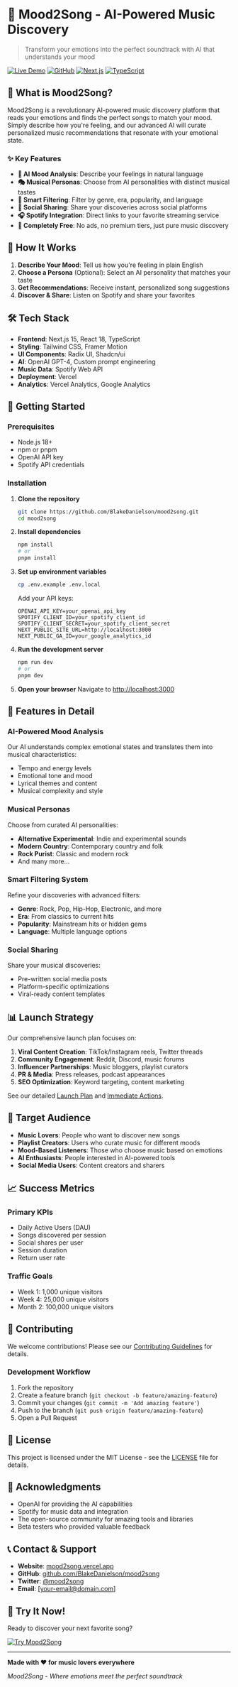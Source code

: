 # 🎵 Mood2Song - AI-Powered Music Discovery

> Transform your emotions into the perfect soundtrack with AI that understands your mood

[![Live Demo](https://img.shields.io/badge/Live-Demo-blue?style=for-the-badge)](https://mood2song.vercel.app)
[![GitHub](https://img.shields.io/badge/GitHub-Repository-black?style=for-the-badge&logo=github)](https://github.com/BlakeDanielson/mood2song)
[![Next.js](https://img.shields.io/badge/Next.js-15-black?style=for-the-badge&logo=next.js)](https://nextjs.org/)
[![TypeScript](https://img.shields.io/badge/TypeScript-5-blue?style=for-the-badge&logo=typescript)](https://www.typescriptlang.org/)

## 🚀 What is Mood2Song?

Mood2Song is a revolutionary AI-powered music discovery platform that reads your emotions and finds the perfect songs to match your mood. Simply describe how you're feeling, and our advanced AI will curate personalized music recommendations that resonate with your emotional state.

### ✨ Key Features

- **🧠 AI Mood Analysis**: Describe your feelings in natural language
- **🎭 Musical Personas**: Choose from AI personalities with distinct musical tastes
- **🎯 Smart Filtering**: Filter by genre, era, popularity, and language
- **📱 Social Sharing**: Share your discoveries across social platforms
- **🎧 Spotify Integration**: Direct links to your favorite streaming service
- **💯 Completely Free**: No ads, no premium tiers, just pure music discovery

## 🎯 How It Works

1. **Describe Your Mood**: Tell us how you're feeling in plain English
2. **Choose a Persona** (Optional): Select an AI personality that matches your taste
3. **Get Recommendations**: Receive instant, personalized song suggestions
4. **Discover & Share**: Listen on Spotify and share your favorites

## 🛠️ Tech Stack

- **Frontend**: Next.js 15, React 18, TypeScript
- **Styling**: Tailwind CSS, Framer Motion
- **UI Components**: Radix UI, Shadcn/ui
- **AI**: OpenAI GPT-4, Custom prompt engineering
- **Music Data**: Spotify Web API
- **Deployment**: Vercel
- **Analytics**: Vercel Analytics, Google Analytics

## 🚀 Getting Started

### Prerequisites

- Node.js 18+ 
- npm or pnpm
- OpenAI API key
- Spotify API credentials

### Installation

1. **Clone the repository**
   ```bash
   git clone https://github.com/BlakeDanielson/mood2song.git
   cd mood2song
   ```

2. **Install dependencies**
   ```bash
   npm install
   # or
   pnpm install
   ```

3. **Set up environment variables**
   ```bash
   cp .env.example .env.local
   ```
   
   Add your API keys:
   ```env
   OPENAI_API_KEY=your_openai_api_key
   SPOTIFY_CLIENT_ID=your_spotify_client_id
   SPOTIFY_CLIENT_SECRET=your_spotify_client_secret
   NEXT_PUBLIC_SITE_URL=http://localhost:3000
   NEXT_PUBLIC_GA_ID=your_google_analytics_id
   ```

4. **Run the development server**
   ```bash
   npm run dev
   # or
   pnpm dev
   ```

5. **Open your browser**
   Navigate to [http://localhost:3000](http://localhost:3000)

## 🎨 Features in Detail

### AI-Powered Mood Analysis
Our AI understands complex emotional states and translates them into musical characteristics:
- Tempo and energy levels
- Emotional tone and mood
- Lyrical themes and content
- Musical complexity and style

### Musical Personas
Choose from curated AI personalities:
- **Alternative Experimental**: Indie and experimental sounds
- **Modern Country**: Contemporary country and folk
- **Rock Purist**: Classic and modern rock
- And many more...

### Smart Filtering System
Refine your discoveries with advanced filters:
- **Genre**: Rock, Pop, Hip-Hop, Electronic, and more
- **Era**: From classics to current hits
- **Popularity**: Mainstream hits or hidden gems
- **Language**: Multiple language options

### Social Sharing
Share your musical discoveries:
- Pre-written social media posts
- Platform-specific optimizations
- Viral-ready content templates

## 📊 Launch Strategy

Our comprehensive launch plan focuses on:

1. **Viral Content Creation**: TikTok/Instagram reels, Twitter threads
2. **Community Engagement**: Reddit, Discord, music forums
3. **Influencer Partnerships**: Music bloggers, playlist curators
4. **PR & Media**: Press releases, podcast appearances
5. **SEO Optimization**: Keyword targeting, content marketing

See our detailed [Launch Plan](LAUNCH_PLAN.md) and [Immediate Actions](IMMEDIATE_LAUNCH_ACTIONS.md).

## 🎯 Target Audience

- **Music Lovers**: People who want to discover new songs
- **Playlist Creators**: Users who curate music for different moods
- **Mood-Based Listeners**: Those who choose music based on emotions
- **AI Enthusiasts**: People interested in AI-powered tools
- **Social Media Users**: Content creators and sharers

## 📈 Success Metrics

### Primary KPIs
- Daily Active Users (DAU)
- Songs discovered per session
- Social shares per user
- Session duration
- Return user rate

### Traffic Goals
- Week 1: 1,000 unique visitors
- Week 4: 25,000 unique visitors
- Month 2: 100,000 unique visitors

## 🤝 Contributing

We welcome contributions! Please see our [Contributing Guidelines](CONTRIBUTING.md) for details.

### Development Workflow

1. Fork the repository
2. Create a feature branch (`git checkout -b feature/amazing-feature`)
3. Commit your changes (`git commit -m 'Add amazing feature'`)
4. Push to the branch (`git push origin feature/amazing-feature`)
5. Open a Pull Request

## 📝 License

This project is licensed under the MIT License - see the [LICENSE](LICENSE) file for details.

## 🙏 Acknowledgments

- OpenAI for providing the AI capabilities
- Spotify for music data and integration
- The open-source community for amazing tools and libraries
- Beta testers who provided valuable feedback

## 📞 Contact & Support

- **Website**: [mood2song.vercel.app](https://mood2song.vercel.app)
- **GitHub**: [github.com/BlakeDanielson/mood2song](https://github.com/BlakeDanielson/mood2song)
- **Twitter**: [@mood2song](https://twitter.com/mood2song)
- **Email**: [your-email@domain.com]

## 🎵 Try It Now!

Ready to discover your next favorite song? 

[![Try Mood2Song](https://img.shields.io/badge/Try-Mood2Song-blue?style=for-the-badge&logo=music)](https://mood2song.vercel.app)

---

**Made with ❤️ for music lovers everywhere**

*Mood2Song - Where emotions meet the perfect soundtrack* 